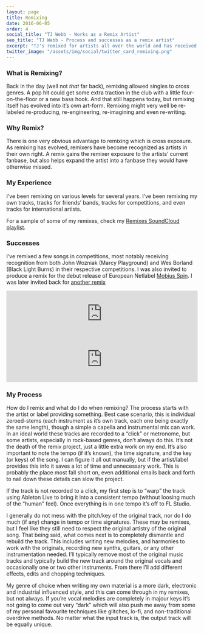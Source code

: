 ```yaml
---
layout: page
title: Remixing
date: 2016-06-05
order: 4
social_title: "TJ Webb - Works as a Remix Artist"
seo_title: "TJ Webb - Process and successes as a remix artist"
excerpt: "TJ's remixed for artists all over the world and has received recognition from the likes of Wes Borland and Marcy Playgound"
twitter_image: "/assets/img/social/twitter_card_remixing.png"
---
```


### What is Remixing?
Back in the day (well not _that_ far back), remixing allowed singles to cross genres. A pop hit could get some extra traction in the club with a little four-on-the-floor or a new bass hook. And that still happens today, but remixing itself has evolved into it’s own art-form. Remixing might very well be re-labeled re-producing, re-engineering, re-imagining and even re-writing.

### Why Remix?
There is one very obvious advantage to remixing which is cross exposure. As remixing has evolved, remixers have become recognized as artists in their own right. A remix gains the remixer exposure to the artists’ current fanbase, but also helps expand the artist into a fanbase they would have otherwise missed.

### My Experience
I’ve been remixing on various levels for several years. I’ve been remixing my own tracks, tracks for friends’ bands, tracks for competitions, and even tracks for international artists.

For a sample of some of my remixes, check my [Remixes SoundCloud playlist](https://soundcloud.com/webbtj/sets/remixes).

### Successes
I’ve remixed a few songs in competitions, most notably receiving recognition from both John Wozniak (Marcy Playground) and Wes Borland (Black Light Burns) in their respective competitions. I was also invited to produce a remix for the debut release of European Netlabel [Mobius Spin](https://mobiusspin.bandcamp.com/album/mbsspn001-after-a-better-tomorrow-ep).
I was later invited back for [another remix](https://mobiusspin.bandcamp.com/album/mbsspn028-soft-landing-remix-ep)

<iframe style="border: 0; width: 100%; height: 120px;" src="https://bandcamp.com/EmbeddedPlayer/album=3331567747/size=large/bgcol=333333/linkcol=ffffff/tracklist=false/artwork=small/track=555084303/transparent=true/" width="300" height="150" seamless><a href="http://mobiusspin.bandcamp.com/album/mbsspn001-after-a-better-tomorrow-ep">[mbsspn001] After A Better Tomorrow EP by M3t4rt</a></iframe>

<iframe style="border: 0; width: 100%; height: 120px;" src="https://bandcamp.com/EmbeddedPlayer/album=243005871/size=large/bgcol=333333/linkcol=ffffff/tracklist=false/artwork=small/track=2041512862/transparent=true/" width="300" height="150" seamless><a href="http://mobiusspin.bandcamp.com/album/mbsspn028-soft-landing-remix-ep">[mbsspn028] Soft Landing Remix EP by TJ</a></iframe>

### My Process
How do I remix and what do I do when remixing? The process starts with the artist or label providing something. Best case scenario, this is individual zeroed-stems (each instrument as it’s own track, each one being exactly the same length), though a simple a capella and instrumental mix can work. In an ideal world these tracks are recorded to a “click” or metronome, but some artists, especially in rock-based genres, don’t always do this. It’s not the death of the remix project, just a little extra work on my end. It’s also important to note the tempo (if it’s known), the time signature, and the key (or keys) of the song. I can figure it all out manually, but if the artist/label provides this info it saves a lot of time and unnecessary work. This is probably the place most fall short on, even additional emails back and forth to nail down these details can slow the project.

If the track is not recorded to a click, my first step is to “warp” the track using Ableton Live to bring it into a consistent tempo (without loosing much of the “human” feel). Once everything is in one tempo it’s off to FL Studio.

I generally do not mess with the pitch/key of the original track, nor do I do much (if any) change in tempo or time signatures. These may be remixes, but I feel like they still need to respect the original artistry of the original song. That being said, what comes next is to completely dismantle and rebuild the track. This includes writing new melodies, and harmonies to work with the originals, recording new synths, guitars, or any other instrumentation needed. I’ll typically remove most of the original music tracks and typically build the new track around the original vocals and occasionally one or two other instruments. From there I’ll add different effects, edits and chopping techniques.

My genre of choice when writing my own material is a more dark, electronic and industrial influenced style, and this can come through in my remixes, but not always. If you’re vocal melodies are completely in majour keys it’s not going to come out very “dark” which will also push me away from some of my personal favourite techniques like glitches, lo-fi, and non-traditional overdrive methods. No matter what the input track is, the output track will be equally unique.
